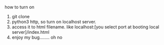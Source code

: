 how to turn on

1. git clone
2. python3 http, so turn on localhost server.
3. access it to html filename. like localhost:[you select port at booting local server]/index.html
4. enjoy my bug........ oh no
